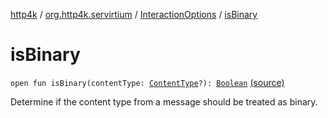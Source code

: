 [http4k](../../index.md) / [org.http4k.servirtium](../index.md) / [InteractionOptions](index.md) / [isBinary](./is-binary.md)

# isBinary

`open fun isBinary(contentType: `[`ContentType`](../../org.http4k.core/-content-type/index.md)`?): `[`Boolean`](https://kotlinlang.org/api/latest/jvm/stdlib/kotlin/-boolean/index.html) [(source)](https://github.com/http4k/http4k/blob/master/http4k-testing-servirtium/src/main/kotlin/org/http4k/servirtium/InteractionOptions.kt#L29)

Determine if the content type from a message should be treated as binary.

